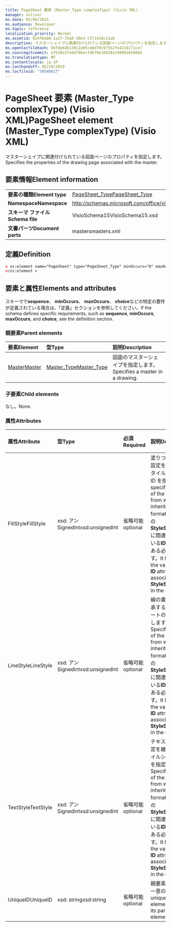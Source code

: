 ```yaml
---
title: PageSheet 要素 (Master_Type complexType) (Visio XML)
manager: soliver
ms.date: 03/09/2015
ms.audience: Developer
ms.topic: reference
localization_priority: Normal
ms.assetid: 824fbeb0-1a2f-35a0-50e3-c57143dc21ab
description: マスターシェイプに関連付けられている図面ページのプロパティを指定します。
ms.openlocfilehash: 94fde64b130c2a05c4bd70c97552fe4218171ce7
ms.sourcegitcommit: e7b38e37a9d79becfd679e10420a19890165606d
ms.translationtype: MT
ms.contentlocale: ja-JP
ms.lasthandoff: 05/29/2019
ms.locfileid: "34540617"
---
```

# <a name="pagesheet-element-mastertype-complextype-visio-xml"></a><span data-ttu-id="cb966-103">PageSheet 要素 (Master_Type complexType) (Visio XML)</span><span class="sxs-lookup"><span data-stu-id="cb966-103">PageSheet element (Master_Type complexType) (Visio XML)</span></span>

<span data-ttu-id="cb966-104">マスターシェイプに関連付けられている図面ページのプロパティを指定します。</span><span class="sxs-lookup"><span data-stu-id="cb966-104">Specifies the properties of the drawing page associated with the master.</span></span>
  
## <a name="element-information"></a><span data-ttu-id="cb966-105">要素情報</span><span class="sxs-lookup"><span data-stu-id="cb966-105">Element information</span></span>

|||
|:-----|:-----|
|<span data-ttu-id="cb966-106">**要素の種類**</span><span class="sxs-lookup"><span data-stu-id="cb966-106">**Element type**</span></span> <br/> |[<span data-ttu-id="cb966-107">PageSheet_Type</span><span class="sxs-lookup"><span data-stu-id="cb966-107">PageSheet_Type</span></span>](pagesheet_type-complextypevisio-xml.md) <br/> |
|<span data-ttu-id="cb966-108">**Namespace**</span><span class="sxs-lookup"><span data-stu-id="cb966-108">**Namespace**</span></span> <br/> |http://schemas.microsoft.com/office/visio/2012/main  <br/> |
|<span data-ttu-id="cb966-109">**スキーマ ファイル**</span><span class="sxs-lookup"><span data-stu-id="cb966-109">**Schema file**</span></span> <br/> |<span data-ttu-id="cb966-110">VisioSchema15</span><span class="sxs-lookup"><span data-stu-id="cb966-110">VisioSchema15.xsd</span></span>  <br/> |
|<span data-ttu-id="cb966-111">**文書パーツ**</span><span class="sxs-lookup"><span data-stu-id="cb966-111">**Document parts**</span></span> <br/> |<span data-ttu-id="cb966-112">masters</span><span class="sxs-lookup"><span data-stu-id="cb966-112">masters.xml</span></span>  <br/> |
   
## <a name="definition"></a><span data-ttu-id="cb966-113">定義</span><span class="sxs-lookup"><span data-stu-id="cb966-113">Definition</span></span>

```XML
< xs:element name="PageSheet" type="PageSheet_Type" minOccurs="0" maxOccurs="1" >
</xs:element >
```

## <a name="elements-and-attributes"></a><span data-ttu-id="cb966-114">要素と属性</span><span class="sxs-lookup"><span data-stu-id="cb966-114">Elements and attributes</span></span>

<span data-ttu-id="cb966-115">スキーマで**sequence**、 **minOccurs**、 **maxOccurs**、 **choice**などの特定の要件が定義されている場合は、「定義」セクションを参照してください。</span><span class="sxs-lookup"><span data-stu-id="cb966-115">If the schema defines specific requirements, such as **sequence**, **minOccurs**, **maxOccurs**, and **choice**, see the definition section.</span></span> 
  
### <a name="parent-elements"></a><span data-ttu-id="cb966-116">親要素</span><span class="sxs-lookup"><span data-stu-id="cb966-116">Parent elements</span></span>

|<span data-ttu-id="cb966-117">**要素**</span><span class="sxs-lookup"><span data-stu-id="cb966-117">**Element**</span></span>|<span data-ttu-id="cb966-118">**型**</span><span class="sxs-lookup"><span data-stu-id="cb966-118">**Type**</span></span>|<span data-ttu-id="cb966-119">**説明**</span><span class="sxs-lookup"><span data-stu-id="cb966-119">**Description**</span></span>|
|:-----|:-----|:-----|
|[<span data-ttu-id="cb966-120">Master</span><span class="sxs-lookup"><span data-stu-id="cb966-120">Master</span></span>](master-element-masters_type-complextypevisio-xml.md) <br/> |[<span data-ttu-id="cb966-121">Master_Type</span><span class="sxs-lookup"><span data-stu-id="cb966-121">Master_Type</span></span>](master_type-complextypevisio-xml.md) <br/> |<span data-ttu-id="cb966-122">図面のマスターシェイプを指定します。</span><span class="sxs-lookup"><span data-stu-id="cb966-122">Specifies a master in a drawing.</span></span>  <br/> |
   
### <a name="child-elements"></a><span data-ttu-id="cb966-123">子要素</span><span class="sxs-lookup"><span data-stu-id="cb966-123">Child elements</span></span>

<span data-ttu-id="cb966-124">なし。</span><span class="sxs-lookup"><span data-stu-id="cb966-124">None.</span></span>
  
### <a name="attributes"></a><span data-ttu-id="cb966-125">属性</span><span class="sxs-lookup"><span data-stu-id="cb966-125">Attributes</span></span>

|<span data-ttu-id="cb966-126">**属性**</span><span class="sxs-lookup"><span data-stu-id="cb966-126">**Attribute**</span></span>|<span data-ttu-id="cb966-127">**型**</span><span class="sxs-lookup"><span data-stu-id="cb966-127">**Type**</span></span>|<span data-ttu-id="cb966-128">**必須**</span><span class="sxs-lookup"><span data-stu-id="cb966-128">**Required**</span></span>|<span data-ttu-id="cb966-129">**説明**</span><span class="sxs-lookup"><span data-stu-id="cb966-129">**Description**</span></span>|<span data-ttu-id="cb966-130">**可能な値**</span><span class="sxs-lookup"><span data-stu-id="cb966-130">**Possible values**</span></span>|
|:-----|:-----|:-----|:-----|:-----|
|<span data-ttu-id="cb966-131">FillStyle</span><span class="sxs-lookup"><span data-stu-id="cb966-131">FillStyle</span></span>  <br/> |<span data-ttu-id="cb966-132">xsd: アン Signedint</span><span class="sxs-lookup"><span data-stu-id="cb966-132">xsd:unsignedInt</span></span>  <br/> |<span data-ttu-id="cb966-133">省略可能</span><span class="sxs-lookup"><span data-stu-id="cb966-133">optional</span></span>  <br/> |<span data-ttu-id="cb966-134">塗りつぶしの書式設定を継承するスタイルシートの ID を指定します。</span><span class="sxs-lookup"><span data-stu-id="cb966-134">specifies the ID of the style sheet from which to inherit fill formatting.</span></span> <span data-ttu-id="cb966-135">図面の**StyleSheet_Type**に関連付けられている**ID**属性の値である必要があります。</span><span class="sxs-lookup"><span data-stu-id="cb966-135">It MUST be the value of the **ID** attribute associated with a **StyleSheet_Type** in the drawing.</span></span>  <br/> |<span data-ttu-id="cb966-136">Xsd:/Signedint 型の値。</span><span class="sxs-lookup"><span data-stu-id="cb966-136">Values of the xsd:unsignedInt type.</span></span>  <br/> |
|<span data-ttu-id="cb966-137">LineStyle</span><span class="sxs-lookup"><span data-stu-id="cb966-137">LineStyle</span></span>  <br/> |<span data-ttu-id="cb966-138">xsd: アン Signedint</span><span class="sxs-lookup"><span data-stu-id="cb966-138">xsd:unsignedInt</span></span>  <br/> |<span data-ttu-id="cb966-139">省略可能</span><span class="sxs-lookup"><span data-stu-id="cb966-139">optional</span></span>  <br/> |<span data-ttu-id="cb966-140">線の書式設定を継承するスタイルシートの ID を指定します。</span><span class="sxs-lookup"><span data-stu-id="cb966-140">Specifies the ID of the style sheet from which to inherit line formatting.</span></span> <span data-ttu-id="cb966-141">図面の**StyleSheet_Type**に関連付けられている**ID**属性の値である必要があります。</span><span class="sxs-lookup"><span data-stu-id="cb966-141">It MUST be the value of the **ID** attribute associated with a **StyleSheet_Type** in the drawing.</span></span>  <br/> |<span data-ttu-id="cb966-142">Xsd:/Signedint 型の値。</span><span class="sxs-lookup"><span data-stu-id="cb966-142">Values of the xsd:unsignedInt type.</span></span>  <br/> |
|<span data-ttu-id="cb966-143">TextStyle</span><span class="sxs-lookup"><span data-stu-id="cb966-143">TextStyle</span></span>  <br/> |<span data-ttu-id="cb966-144">xsd: アン Signedint</span><span class="sxs-lookup"><span data-stu-id="cb966-144">xsd:unsignedInt</span></span>  <br/> |<span data-ttu-id="cb966-145">省略可能</span><span class="sxs-lookup"><span data-stu-id="cb966-145">optional</span></span>  <br/> |<span data-ttu-id="cb966-146">テキストの書式設定を継承するスタイルシートの ID を指定します。</span><span class="sxs-lookup"><span data-stu-id="cb966-146">Specifies the ID of the style sheet from which to inherit text formatting.</span></span> <span data-ttu-id="cb966-147">図面の**StyleSheet_Type**に関連付けられている**ID**属性の値である必要があります。</span><span class="sxs-lookup"><span data-stu-id="cb966-147">It MUST be the value of the **ID** attribute associated with a **StyleSheet_Type** in the drawing.</span></span>  <br/> |<span data-ttu-id="cb966-148">Xsd:/Signedint 型の値。</span><span class="sxs-lookup"><span data-stu-id="cb966-148">Values of the xsd:unsignedInt type.</span></span>  <br/> |
|<span data-ttu-id="cb966-149">UniqueID</span><span class="sxs-lookup"><span data-stu-id="cb966-149">UniqueID</span></span>  <br/> |<span data-ttu-id="cb966-150">xsd: string</span><span class="sxs-lookup"><span data-stu-id="cb966-150">xsd:string</span></span>  <br/> |<span data-ttu-id="cb966-151">省略可能</span><span class="sxs-lookup"><span data-stu-id="cb966-151">optional</span></span>  <br/> |<span data-ttu-id="cb966-152">親要素内の要素の一意の ID。</span><span class="sxs-lookup"><span data-stu-id="cb966-152">The unique ID of the element within its parent element.</span></span>  <br/> |<span data-ttu-id="cb966-153">Xsd: string 型の値。</span><span class="sxs-lookup"><span data-stu-id="cb966-153">Values of the xsd:string type.</span></span>  <br/> |
   

